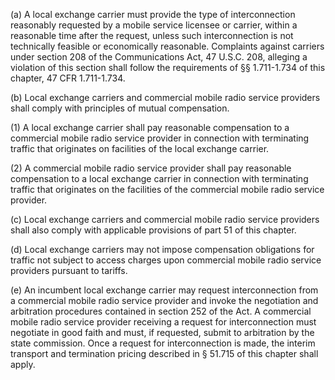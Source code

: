(a) A local exchange carrier must provide the type of interconnection reasonably requested by a mobile service licensee or carrier, within a reasonable time after the request, unless such interconnection is not technically feasible or economically reasonable. Complaints against carriers under section 208 of the Communications Act, 47 U.S.C. 208, alleging a violation of this section shall follow the requirements of §§ 1.711-1.734 of this chapter, 47 CFR 1.711-1.734.

(b) Local exchange carriers and commercial mobile radio service providers shall comply with principles of mutual compensation.

(1) A local exchange carrier shall pay reasonable compensation to a commercial mobile radio service provider in connection with terminating traffic that originates on facilities of the local exchange carrier.

(2) A commercial mobile radio service provider shall pay reasonable compensation to a local exchange carrier in connection with terminating traffic that originates on the facilities of the commercial mobile radio service provider.

(c) Local exchange carriers and commercial mobile radio service providers shall also comply with applicable provisions of part 51 of this chapter.

(d) Local exchange carriers may not impose compensation obligations for traffic not subject to access charges upon commercial mobile radio service providers pursuant to tariffs.

(e) An incumbent local exchange carrier may request interconnection from a commercial mobile radio service provider and invoke the negotiation and arbitration procedures contained in section 252 of the Act. A commercial mobile radio service provider receiving a request for interconnection must negotiate in good faith and must, if requested, submit to arbitration by the state commission. Once a request for interconnection is made, the interim transport and termination pricing described in § 51.715 of this chapter shall apply.

